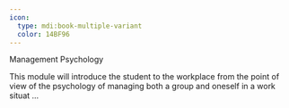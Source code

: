 ```yaml
---
icon:
  type: mdi:book-multiple-variant
  color: 14BF96
---
```

Management Psychology

This module will introduce the student to the workplace from the point of view of the psychology of managing both a group and oneself in a work situat ... 
